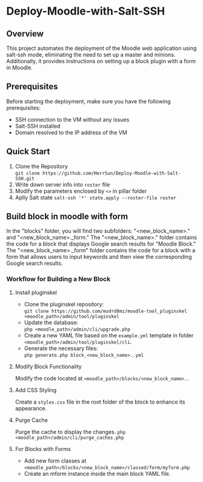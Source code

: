 # Deploy-Moodle-with-Salt-SSH

## Overview
This project automates the deployment of the Moodle web application using salt-ssh mode, eliminating the need to set up a master and minions. Additionally, it provides instructions on setting up a block plugin with a form in Moodle.

## Prerequisites
Before starting the deployment, make sure you have the following prerequisites:

- SSH connection to the VM without any issues
- Salt-SSH installed
- Domain resolved to the IP address of the VM

## Quick Start
1. Clone the Repository  
`git clone https://github.com/HerrSun/Deploy-Moodle-with-Salt-SSH.git`
3. Write down server info into `roster` file
2. Modify the parameters enclosed by `<>` in pillar folder
4. Aplly Salt state
 `salt-ssh '*' state.apply --roster-file roster`

## Build block in moodle with form
In the "blocks" folder, you will find two subfolders: "<new_block_name>." and "<new_block_name>._form." The "<new_block_name>." folder contains the code for a block that displays Google search results for "Moodle Block." The "<new_block_name>._form" folder contains the code for a block with a form that allows users to input keywords and then view the corresponding Google search results.

### Workflow for Building a New Block
1. Install pluginskel
    - Clone the pluginskel repository:  
    `git clone https://github.com/mudrd8mz/moodle-tool_pluginskel <moodle_path>/admin/tool/pluginskel`
    - Update the database:  
    `php <moodle_path>/admin/cli/upgrade.php`
    - Create a new YAML file based on the `example.yml` template in folder  
    `<moodle_path>/admin/tool/pluginskel/cli`.
    - Generate the necessary files:  
    `php generate.php block_<new_block_name>..yml`
2. Modify Block Functionality

    Modify the code located at `<moodle_path>/blocks/<new_block_name>.`.

3. Add CSS Styling

    Create a `styles.css` file in the root folder of the block to enhance its appearance.
4. Purge Cache

    Purge the cache to display the changes.
    `php <moodle_path>/admin/cli/purge_caches.php`
5. For Blocks with Forms

    - Add new form classes at
    `<moodle_path>/blocks/<new_block_name>/classed/form/myform.php`
    - Create an mform instance inside the main block YAML file.